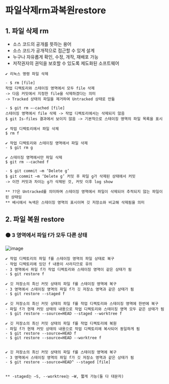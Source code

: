 # 파일삭제rm과복원restore
## 1. 파일 삭제 rm
- 소스 코드의 공개를 뜻하는 용어
- 소스 코드가 공개적으로 접근할 수 있게 설계
- 누구나 자유롭게 확인, 수정, 개작, 재배포 가능
- 저작권자의 권익을 보호할 수 있도록 제도화된 소프트웨어
```
✔️ 리눅스 명령 파일 삭제

- $ rm [file]
작업 디렉토리와 스테이징 영역에서 모두 file 삭제
-> 다음 커밋에서 지정한 file을 삭제하겠다는 의미
-> Tracked 상태의 파일을 제거하여 Untracked 상태로 만듦

- $ git rm –-cached [file]
스테이징 영역에서 file 삭제 -> 작업 디렉토리에서는 삭제되지 않음
$ git Is-files 결과에서 보이지 않음 -> 기본적으로 스테이징 영역의 파일 목록을 표시

✔️ 작업 디렉토리에서 파일 삭제
$ rm f

✔️ 작업 디렉토리와 스테이징 영역에서 파일 삭제
- $ git rm g

✔️ 스테이징 영역에서만 파일 삭제
$ git rm --cached f

- $ git commit –m ‘Delete g’
$ git commit –m ‘Delete g’ 커밋 후 파일 g가 삭제된 상태에서 커밋
-> 이전 커밋과 차이는 g가 삭제된 것, 커밋 이후 log show

** ??은 Untracked를 의미하며 스테이징 영역에서 파일이 삭제되어 추적되지 않는 파일이 된 상태임
** 배시에서 녹색은 스테이징 영역의 표시이며 깃 저장소와 비교해 삭제됨을 의미
```

## 2. 파일 복원 restore
### 🟠 3 영역에서 파일 f가 모두 다른 상태
![image](https://github.com/revivalroot/OSS-subject/assets/127114915/51fe5f17-9b8d-486d-a448-ac840afa10e7)
```
✔️ 작업 디렉토리의 파일 f를 스테이징 영역의 파일 상태로 복구
- 작업 디렉토리에 있던 f 내용이 사라지므로 유의
- 3 영역에서 파일 f가 작업 디렉토리와 스테이징 영역이 같은 상태가 됨
- $ git restore f

✔️ 깃 저장소의 최신 커밋 상태의 파일 f를 스테이징 영역에 복구
- 3 영역에서 스테이징 영역의 파일 f가 깃 저장소 영역과 같은 상태가 됨
- $ git restore --staged f

✔️ 깃 저장소의 최신 커밋 상태의 파일 f를 작업 디렉토리와 스테이징 영역에 한번에 복구
- 파일 f가 현재 커밋 상태의 내용으로 작업 디렉토리와 스테이징 영역 모두 같은 상태가 됨
- $ git restore --source=HEAD --staged --worktree f

✔️ 깃 저장소의 최신 커밋 상태의 파일 f를 작업 디렉토리에 복원
- 파일 f가 현재 커밋 상태의 내용으로 작업 디렉토리에 복사되어 동일하게 됨
- $ git restore --source=HEAD f
- $ git restore --source=HEAD --worktree f


✔️ 깃 저장소의 최신 커밋 상태의 파일 f를 스테이징 영역에 복구
- 3 영역에서 스테이징 영역의 파일 f가 깃 저장소 영역과 같은 상태가 됨
- $ git restore --source=HEAD^ --staged [file]


** -staged는 –S, --worktree는 –W, 짧게 가능(둘 다 대문자)
```
